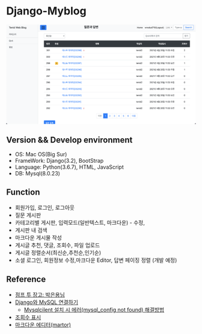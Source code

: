 # Django-Myblog
<img src="docs/images/QnA_index.png" align="middle"/>

## Version && Develop environment
- OS: Mac OS(Big Sur)
- FrameWork: Django(3.2), BootStrap
- Language: Python(3.6.7), HTML, JavaScript
- DB: Mysql(8.0.23)

## Function
- 회원가입, 로그인, 로그아웃
- 질문 게시판
- 카테고리별 게시판, 입력모드(일반텍스트, 마크다운)  - 수정,
- 게시판 내 검색
- 마크다운 게시물 작성
- 게시글 추천, 댓글, 조회수, 파일 업로드
- 게시글 정렬순서(최신순,추천순,인기순)
- 소셜 로그인, 회원정보 수정,마크다운 Editor, 답변 페이징 정렬 (개발 예정)

## Reference
- [점프 투 장고: 박은용님](https://wikidocs.net/book/4223)
- [Django와 MySQL 연결하기](https://velog.io/@devmin/Django-MySQL-Connect)  
    - [Mysqlcilent 설치 시 에러(mysql_config not found) 해결방법](https://elfinlas.github.io/2019/01/23/pip-mysql-error/)
- [조회수 표시](http://www.orcinus.kr/post/89/)
- [마크다운 에디터(martor)](https://github.com/agusmakmun/django-markdown-editor)
